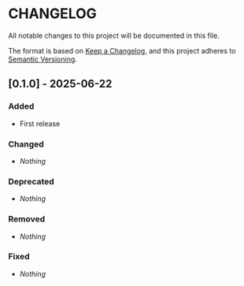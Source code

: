 # CHANGELOG

All notable changes to this project will be documented in this file.

The format is based on [Keep a Changelog](https://keepachangelog.com/en/1.0.0/), and this project adheres to [Semantic Versioning](https://semver.org).

## [0.1.0] - 2025-06-22
### Added
* First release

### Changed
* *Nothing*

### Deprecated
* *Nothing*

### Removed
* *Nothing*

### Fixed
* *Nothing*
